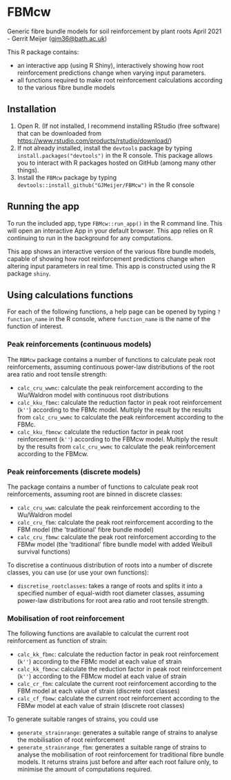 # FBMcw
Generic fibre bundle models for soil reinforcement by plant roots
April 2021 - Gerrit Meijer (<gjm36@bath.ac.uk>)

This R package contains:

- an interactive app (using R Shiny), interactively showing how root reinforcement predictions change when varying input parameters.
- all functions required to make root reinforcement calculations according to the various fibre bundle models


## Installation

1. Open R. (If not installed, I recommend installing RStudio (free software) that can be downloaded from https://www.rstudio.com/products/rstudio/download/)
2. If not already installed, install the `devtools` package by typing `install.packages("devtools")` in the R console. This package allows you to interact with R packages hosted on GitHub (among many other things).
3. Install the `FBMcw` package by typing `devtools::install_github("GJMeijer/FBMcw")` in the R console


## Running the app

To run the included app, type `FBMcw::run_app()` in the R command line. This will open an interactive App in your default browser. This app relies on R continuing to run in the background for any computations.

This app shows an interactive version of the various fibre bundle models, capable of showing how root reinforcement predictions change when altering input parameters in real time. This app is constructed using the R package `shiny`.


## Using calculations functions

For each of the following functions, a help page can be opened by typing `?function_name` in the R console, where `function_name` is the name of the function of interest.


### Peak reinforcements (continuous models)

The `RBMcw` package contains a number of functions to calculate peak root reinforcements, assuming continuous power-law distributions of the root area ratio and root tensile strength:

- `calc_cru_wwmc`: calculate the peak reinforcement according to the Wu/Waldron model with continuous root distributions
- `calc_kku_fbmc`: calculate the reduction factor in peak root reinforcement (`k''`) according to the FBMc model. Multiply the result by the results from `calc_cru_wwmc` to calculate the peak reinforcement according to the FBMc.
- `calc_kku_fbmcw`: calculate the reduction factor in peak root reinforcement (`k''`) according to the FBMcw model. Multiply the result by the results from `calc_cru_wwmc` to calculate the peak reinforcement according to the FBMcw.


### Peak reinforcements (discrete models)

The package contains a number of functions to calculate peak root reinforcements, assuming root are binned in discrete classes:

- `calc_cru_wwm`: calculate the peak reinforcement according to the Wu/Waldron model
- `calc_cru_fbm`: calculate the peak root reinforcement according to the FBM model (the 'traditional' fibre bundle model)
- `calc_cru_fbmw`: calculate the peak root reinforcement according to the FBMw model (the 'traditional' fibre bundle model with added Weibull survival functions)

To discretise a continuous distribution of roots into a number of discrete classes, you can use (or use your own functions):

- `discretise_rootclasses`: takes a range of roots and splits it into a specified number of equal-width root diameter classes, assuming power-law distributions for root area ratio and root tensile strength.

### Mobilisation of root reinforcement

The following functions are available to calculat the current root reinforcement as function of strain:

- `calc_kk_fbmc`: calculate the reduction factor in peak root reinforcement (`k''`) according to the FBMc model at each value of strain
- `calc_kk_fbmcw`: calculate the reduction factor in peak root reinforcement (`k''`) according to the FBMcw model at each value of strain
- `calc_cr_fbm`: calculate the current root reinforcement according to the FBM model at each value of strain (discrete root classes)
- `calc_cf_fbmw`: calculate the current root reinforcement according to the FBMw model at each value of strain (discrete root classes)

To generate suitable ranges of strains, you could use 

- `generate_strainrange`: generates a suitable range of strains to analyse the mobilisation of root reinforcement
- `generate_strainrange_fbm`: generates a suitable range of strains to analyse the mobilisation of root reinforcement for traditional fibre bundle models. It returns strains just before and after each root failure only, to minimise the amount of computations required. 

